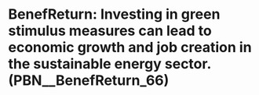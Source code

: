# BenefReturn: __Investing in green stimulus measures can lead to economic growth and job creation in the sustainable energy sector.__ (PBN__BenefReturn_66)

